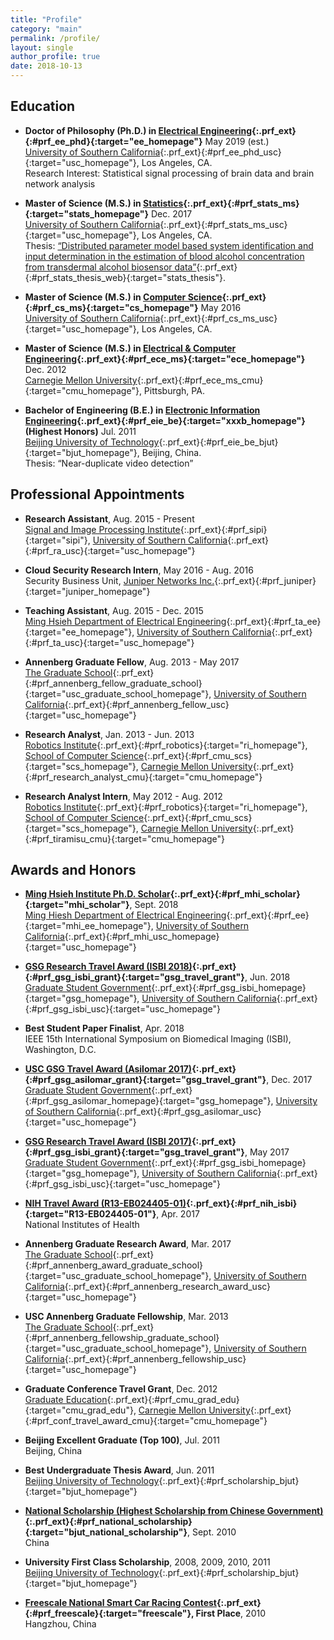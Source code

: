 ```yaml
---
title: "Profile"
category: "main"
permalink: /profile/
layout: single
author_profile: true
date: 2018-10-13
---
```


## Education

* **Doctor of Philosophy (Ph.D.) in [Electrical Engineering](https://minghsiehee.usc.edu/){:.prf_ext}{:#prf_ee_phd}{:target="ee_homepage"}** <span class="align-right">May 2019 (est.)</span>  
[University of Southern California](http://www.usc.edu){:.prf_ext}{:#prf_ee_phd_usc}{:target="usc_homepage"}, Los Angeles, CA.  
Research Interest: Statistical signal processing of brain data and brain network analysis

* **Master of Science (M.S.) in [Statistics](https://dornsife.usc.edu/statsms/){:.prf_ext}{:#prf_stats_ms}{:target="stats_homepage"}** <span class="align-right">Dec. 2017</span>  
[University of Southern California](http://www.usc.edu){:.prf_ext}{:#prf_stats_ms_usc}{:target="usc_homepage"}, Los Angeles, CA.  
Thesis: [“Distributed parameter model based system identification and input determination in the estimation of blood alcohol concentration from transdermal alcohol biosensor data”](http://digitallibrary.usc.edu/cdm/compoundobject/collection/p15799coll40/id/399407/){:.prf_ext}{:#prf_stats_thesis_web}{:target="stats_thesis"}.

* **Master of Science (M.S.) in [Computer Science](https://www.cs.usc.edu/masters/computer-science-general){:.prf_ext}{:#prf_cs_ms}{:target="cs_homepage"}** <span class="align-right">May 2016</span>  
[University of Southern California](http://www.usc.edu){:.prf_ext}{:#prf_cs_ms_usc}{:target="usc_homepage"}, Los Angeles, CA.  

* **Master of Science (M.S.) in [Electrical & Computer Engineering](https://www.ece.cmu.edu){:.prf_ext}{:#prf_ece_ms}{:target="ece_homepage"}** <span class="align-right">Dec. 2012</span>  
[Carnegie Mellon University](http://www.cmu.edu){:.prf_ext}{:#prf_ece_ms_cmu}{:target="cmu_homepage"}, Pittsburgh, PA.  

* **Bachelor of Engineering (B.E.) in [Electronic Information Engineering](http://xxxb.bjut.edu.cn/index.html){:.prf_ext}{:#prf_eie_be}{:target="xxxb_homepage"}**  
**(Highest Honors)** <span class="align-right">Jul. 2011</span>  
[Beijing University of Technology](http://english.bjut.edu.cn){:.prf_ext}{:#prf_eie_be_bjut}{:target="bjut_homepage"}, Beijing, China.  
Thesis: “Near-duplicate video detection”

## Professional Appointments

* **Research Assistant**, <span class="align-right">Aug. 2015 - Present</span>  
[Signal and Image Processing Institute](https://minghsiehee.usc.edu/groups-and-institutes/sipi){:.prf_ext}{:#prf_sipi}{:target="sipi"}, [University of Southern California](http://www.usc.edu){:.prf_ext}{:#prf_ra_usc}{:target="usc_homepage"}

* **Cloud Security Research Intern**, <span class="align-right">May 2016 - Aug. 2016</span>  
Security Business Unit, [Juniper Networks Inc.](https://www.juniper.net){:.prf_ext}{:#prf_juniper}{:target="juniper_homepage"}

* **Teaching Assistant**, <span class="align-right">Aug. 2015 - Dec. 2015</span>  
[Ming Hsieh Department of Electrical Engineering](https://minghsiehee.usc.edu){:.prf_ext}{:#prf_ta_ee}{:target="ee_homepage"}, [University of Southern California](http://www.usc.edu){:.prf_ext}{:#prf_ta_usc}{:target="usc_homepage"}

* **Annenberg Graduate Fellow**, <span class="align-right">Aug. 2013 - May 2017</span>  
[The Graduate School](http://graduateschool.usc.edu){:.prf_ext}{:#prf_annenberg_fellow_graduate_school}{:target="usc_graduate_school_homepage"}, [University of Southern California](http://www.usc.edu){:.prf_ext}{:#prf_annenberg_fellow_usc}{:target="usc_homepage"}

* **Research Analyst**, <span class="align-right">Jan. 2013 - Jun. 2013</span>  
[Robotics Institute](https://www.ri.cmu.edu){:.prf_ext}{:#prf_robotics}{:target="ri_homepage"}, [School of Computer Science](https://www.scs.cmu.edu){:.prf_ext}{:#prf_cmu_scs}{:target="scs_homepage"}, [Carnegie Mellon University](http://www.cmu.edu){:.prf_ext}{:#prf_research_analyst_cmu}{:target="cmu_homepage"} 

* **Research Analyst Intern**, <span class="align-right">May 2012 - Aug. 2012</span>  
[Robotics Institute](https://www.ri.cmu.edu){:.prf_ext}{:#prf_robotics}{:target="ri_homepage"}, [School of Computer Science](https://www.scs.cmu.edu){:.prf_ext}{:#prf_cmu_scs}{:target="scs_homepage"}, [Carnegie Mellon University](http://www.cmu.edu){:.prf_ext}{:#prf_tiramisu_cmu}{:target="cmu_homepage"}

## Awards and Honors

* **[Ming Hsieh Institute Ph.D. Scholar](https://minghsiehee.usc.edu/mhi-home/mhi-mhi-scholars/){:.prf_ext}{:#prf_mhi_scholar}{:target="mhi_scholar"}**, <span class="align-right">Sept. 2018</span>  
[Ming Hiesh Department of Electrical Engineering](https://minghsiehee.usc.edu){:.prf_ext}{:#prf_ee}{:target="mhi_ee_homepage"}, [University of Southern California](http://www.usc.edu){:.prf_ext}{:#prf_mhi_usc_homepage}{:target="usc_homepage"}

* **[GSG Research Travel Award (ISBI 2018)](http://gsg.usc.edu/student-funding/travel-grants/){:.prf_ext}{:#prf_gsg_isbi_grant}{:target="gsg_travel_grant"}**, <span class="align-right">Jun. 2018</span>  
[Graduate Student Government](https://gsg.usc.edu){:.prf_ext}{:#prf_gsg_isbi_homepage}{:target="gsg_homepage"}, [University of Southern California](http://www.usc.edu){:.prf_ext}{:#prf_gsg_isbi_usc}{:target="usc_homepage"}

* **Best Student Paper Finalist**, <span class="align-right">Apr. 2018</span>  
IEEE 15th International Symposium on Biomedical Imaging (ISBI), Washington, D.C.

* **[USC GSG Travel Award (Asilomar 2017)](http://gsg.usc.edu/student-funding/travel-grants/){:.prf_ext}{:#prf_gsg_asilomar_grant}{:target="gsg_travel_grant"}**, <span class="align-right">Dec. 2017</span>  
[Graduate Student Government](https://gsg.usc.edu){:.prf_ext}{:#prf_gsg_asilomar_homepage}{:target="gsg_homepage"}, [University of Southern California](http://www.usc.edu){:.prf_ext}{:#prf_gsg_asilomar_usc}{:target="usc_homepage"} 

* **[GSG Research Travel Award (ISBI 2017)](http://gsg.usc.edu/student-funding/travel-grants/){:.prf_ext}{:#prf_gsg_isbi_grant}{:target="gsg_travel_grant"}**, <span class="align-right">May 2017</span>  
[Graduate Student Government](https://gsg.usc.edu){:.prf_ext}{:#prf_gsg_isbi_homepage}{:target="gsg_homepage"}, [University of Southern California](http://www.usc.edu){:.prf_ext}{:#prf_gsg_isbi_usc}{:target="usc_homepage"}

* **[NIH Travel Award (R13-EB024405-01)](https://projectreporter.nih.gov/project_info_description.cfm?aid=9331837&icde=36971946){:.prf_ext}{:#prf_nih_isbi}{:target="R13-EB024405-01"}**, <span class="align-right">Apr. 2017</span>  
National Institutes of Health

* **Annenberg Graduate Research Award**, <span class="align-right">Mar. 2017</span>  
[The Graduate School](http://graduateschool.usc.edu){:.prf_ext}{:#prf_annenberg_award_graduate_school}{:target="usc_graduate_school_homepage"}, [University of Southern California](http://www.usc.edu){:.prf_ext}{:#prf_annenberg_research_award_usc}{:target="usc_homepage"}

* **USC Annenberg Graduate Fellowship**, <span class="align-right">Mar. 2013</span>  
[The Graduate School](http://graduateschool.usc.edu){:.prf_ext}{:#prf_annenberg_fellowship_graduate_school}{:target="usc_graduate_school_homepage"}, [University of Southern California](http://www.usc.edu){:.prf_ext}{:#prf_annenberg_fellowship_usc}{:target="usc_homepage"}

* **Graduate Conference Travel Grant**, <span class="align-right">Dec. 2012</span>  
[Graduate Education](https://www.cmu.edu/graduate){:.prf_ext}{:#prf_cmu_grad_edu}{:target="cmu_grad_edu"}, [Carnegie Mellon University](http://www.cmu.edu){:.prf_ext}{:#prf_conf_travel_award_cmu}{:target="cmu_homepage"}

* **Beijing Excellent Graduate (Top 100)**, <span class="align-right">Jul. 2011</span>  
Beijing, China

* **Best Undergraduate Thesis Award**, <span class="align-right">Jun. 2011</span>  
[Beijing University of Technology](http://www.bjut.edu.cn){:.prf_ext}{:#prf_scholarship_bjut}{:target="bjut_homepage"}

* **[National Scholarship (Highest Scholarship from Chinese Government)](https://baike.baidu.com/item/%E5%9B%BD%E5%AE%B6%E5%A5%96%E5%AD%A6%E9%87%91/9693046){:.prf_ext}{:#prf_national_scholarship}{:target="bjut_national_scholarship"}**, <span class="align-right">Sept. 2010</span>  
China

* **University First Class Scholarship**, <span class="align-right">2008, 2009, 2010, 2011</span>  
 [Beijing University of Technology](http://www.bjut.edu.cn){:.prf_ext}{:#prf_scholarship_bjut}{:target="bjut_homepage"}

* **[Freescale National Smart Car Racing Contest](https://baike.baidu.com/item/%E9%A3%9E%E6%80%9D%E5%8D%A1%E5%B0%94%E6%9D%AF%E5%85%A8%E5%9B%BD%E5%A4%A7%E5%AD%A6%E7%94%9F%E6%99%BA%E8%83%BD%E8%BD%A6%E7%AB%9E%E8%B5%9B/9133657){:.prf_ext}{:#prf_freescale}{:target="freescale"}, First Place**, <span class="align-right">2010</span>  
Hangzhou, China